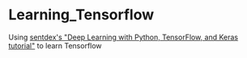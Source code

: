 # Learning_Tensorflow

Using [sentdex's "Deep Learning with Python, TensorFlow, and Keras tutorial"](https://www.youtube.com/playlist?list=PLQVvvaa0QuDfhTox0AjmQ6tvTgMBZBEXN) to learn Tensorflow
